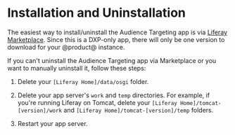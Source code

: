 # Installation and Uninstallation [](id=installation-and-uninstallation)

The easiest way to install/uninstall the Audience Targeting app is via
[Liferay Marketplace](http://www.liferay.com/marketplace). Since this is a
DXP-only app, there will only be one version to download for your @product@
instance.

If you can't uninstall the Audience Targeting app via Marketplace or you want to
manually uninstall it, follow these steps:

1. Delete your `[Liferay Home]/data/osgi` folder.

2. Delete your app server's `work` and `temp` directories. For example, if
   you're running Liferay on Tomcat, delete your `[Liferay
   Home]/tomcat-[version]/work` and `[Liferay Home]/tomcat-[version]/temp`
   folders.

3. Restart your app server.
